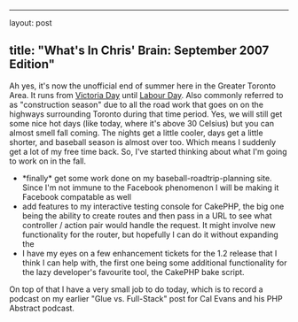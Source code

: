 <hr />

<p>layout: post</p>

<h2>title: "What's In Chris' Brain:  September 2007 Edition"</h2>

<p>Ah yes, it's now the unofficial end of summer here in the Greater Toronto Area.  It runs from <a href="http://en.wikipedia.org/wiki/Victoria_Day">Victoria Day</a> until <a href="http://en.wikipedia.org/wiki/Labour_day#Labour_Day_in_Canada">Labour Day</a>.  Also commonly referred to as "construction season" due to all the road work that goes on on the highways surrounding Toronto during that time period.  Yes, we will still get some nice hot days (like today, where it's above 30 Celsius) but you can almost smell fall coming.  The nights get a little cooler, days get a little shorter, and baseball season is almost over too.  Which means I suddenly get a lot of my free time back. So, I've started thinking about what I'm going to work on in the fall.</p>

<p>
<ul>
<li>*finally* get some work done on my baseball-roadtrip-planning site.  Since I'm not immune to the Facebook phenomenon I will be making it Facebook compatable as well</li>
<li>add features to my interactive testing console for CakePHP, the big one being the ability to create routes and then pass in a URL to see what controller / action pair would handle the request.  It might involve new functionality for the router, but hopefully I can do it without expanding the </li>
<li>I have my eyes on a few enhancement tickets for the 1.2 release that I think I can help with, the first one being some additional functionality for the lazy developer's favourite tool, the CakePHP bake script.</li>
</ul>
</p>

<p>
On top of that I have a very small job to do today, which is to record a podcast on my earlier "Glue vs. Full-Stack" post for Cal Evans and his <a hre="http://devzone.zend.com/tag/PHP_Abstract">PHP Abstract podcast</a>.</p>
